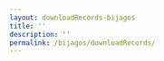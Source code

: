 ```yaml
---
layout: downloadRecords-bijagos
title: ''
description: ''
permalink: /bijagos/downloadRecords/
---
```

